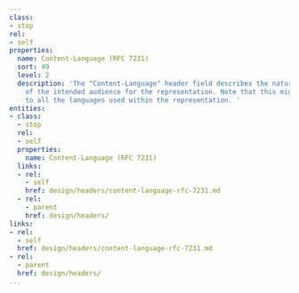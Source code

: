 ```yaml
---
class:
- stop
rel:
- self
properties:
  name: Content-Language (RFC 7231)
  sort: 49
  level: 2
  description: 'The "Content-Language" header field describes the natural language(s)
    of the intended audience for the representation. Note that this might not be equivalent
    to all the languages used within the representation. '
entities:
- class:
  - stop
  rel:
  - self
  properties:
    name: Content-Language (RFC 7231)
  links:
  - rel:
    - self
    href: design/headers/content-language-rfc-7231.md
  - rel:
    - parent
    href: design/headers/
links:
- rel:
  - self
  href: design/headers/content-language-rfc-7231.md
- rel:
  - parent
  href: design/headers/
...
```

